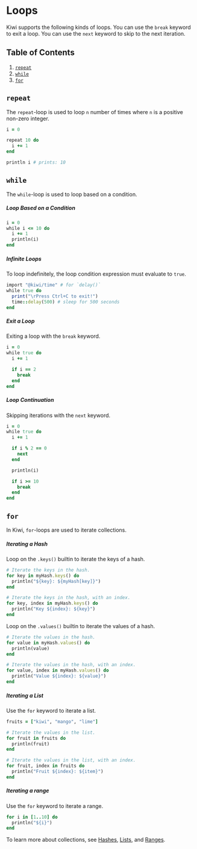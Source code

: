 # Loops

Kiwi supports the following kinds of loops. You can use the `break` keyword to exit a loop. You can use the `next` keyword to skip to the next iteration.

## Table of Contents
1. [`repeat`](#repeat)
2. [`while`](#while)
3. [`for`](#for)

## `repeat`

The `repeat`-loop is used to loop `n` number of times where `n` is a positive non-zero integer.

```ruby
i = 0

repeat 10 do
  i += 1
end

println i # prints: 10
```

## `while`

The `while`-loop is used to loop based on a condition.

##### Loop Based on a Condition

```ruby
i = 0
while i <= 10 do
  i += 1
  println(i)
end
```

##### Infinite Loops

To loop indefinitely, the loop condition expression must evaluate to `true`.

```ruby
import "@kiwi/time" # for `delay()`
while true do
  print("\rPress Ctrl+C to exit!")
  time::delay(500) # sleep for 500 seconds
end
```

##### Exit a Loop

Exiting a loop with the `break` keyword.

```ruby
i = 0
while true do
  i += 1

  if i == 2
    break
  end
end
```

##### Loop Continuation
Skipping iterations with the `next` keyword.
```ruby
i = 0
while true do
  i += 1

  if i % 2 == 0
    next
  end

  println(i)

  if i >= 10
    break
  end
end
```

## `for`

In Kiwi, `for`-loops are used to iterate collections.

##### Iterating a Hash

Loop on the `.keys()` builtin to iterate the keys of a hash.

```ruby
# Iterate the keys in the hash.
for key in myHash.keys() do
  println("${key}: ${myHash[key]}")
end

# Iterate the keys in the hash, with an index.
for key, index in myHash.keys() do
  println("Key ${index}: ${key}")
end
```

Loop on the `.values()` builtin to iterate the values of a hash.

```ruby
# Iterate the values in the hash.
for value in myHash.values() do
  println(value)
end

# Iterate the values in the hash, with an index.
for value, index in myHash.values() do
  println("Value ${index}: ${value}")
end
```

##### Iterating a List

Use the `for` keyword to iterate a list.

```ruby
fruits = ["kiwi", "mango", "lime"]

# Iterate the values in the list.
for fruit in fruits do
  println(fruit)
end

# Iterate the values in the list, with an index.
for fruit, index in fruits do
  println("Fruit ${index}: ${item}")
end
```

##### Iterating a range

Use the `for` keyword to iterate a range.

```ruby
for i in [1..10] do
  println("${i}")
end
```

To learn more about collections, see [Hashes](hashes.md), [Lists](lists.md), and [Ranges](ranges.md).